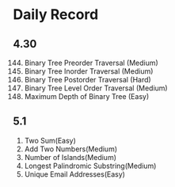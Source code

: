 # Daily Record
## 4.30
 144. Binary Tree Preorder Traversal (Medium)
 94. Binary Tree Inorder Traversal (Medium)
 145. Binary Tree Postorder Traversal (Hard)
 102. Binary Tree Level Order Traversal (Medium)
 104. Maximum Depth of Binary Tree (Easy)
 
 ## 5.1
 1. Two Sum(Easy)
 2. Add Two Numbers(Medium)
 200. Number of Islands(Medium)
 5. Longest Palindromic Substring(Medium)
 929. Unique Email Addresses(Easy)
